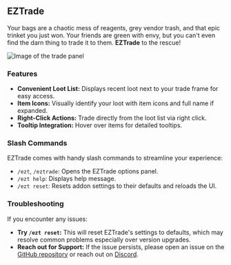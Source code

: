 ## EZTrade

Your bags are a chaotic mess of reagents, grey vendor trash, and that epic trinket you just won. Your friends are green with envy, but you can't even find the darn thing to trade it to them. **EZTrade** to the rescue!

![Image of the trade panel](https://cdn.pinta.land/ezt/ezt1.png)

### Features

* **Convenient Loot List:** Displays recent loot next to your trade frame for easy access.
* **Item Icons:**  Visually identify your loot with item icons and full name if expanded.
* **Right-Click Actions:** Trade directly from the loot list via right click.
* **Tooltip Integration:** Hover over items for detailed tooltips.

### Slash Commands

EZTrade comes with handy slash commands to streamline your experience:

*   `/ezt`, `/eztrade`: Opens the EZTrade options panel.
*   `/ezt help`:  Displays help message.
*   `/ezt reset`: Resets addon settings to their defaults and reloads the UI.

### Troubleshooting

If you encounter any issues:

* **Try `/ezt reset`:** This will reset EZTrade's settings to defaults, which may resolve common problems especially over version upgrades.
* **Reach out for Support:** If the issue persists, please open an issue on the [GitHub repository](https://github.com/Pinta365/EZTrade/issues) or reach out on [Discord](https://discord.gg/e7wuPgnSYC).
